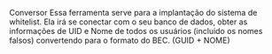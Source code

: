 Conversor
Essa ferramenta serve para a implantação do sistema de whitelist. Ela irá se conectar com o seu banco de dados, obter as informações de UID e Nome de todos os usuários (incluido os nomes falsos) convertendo para o formato do BEC. (GUID + NOME)
